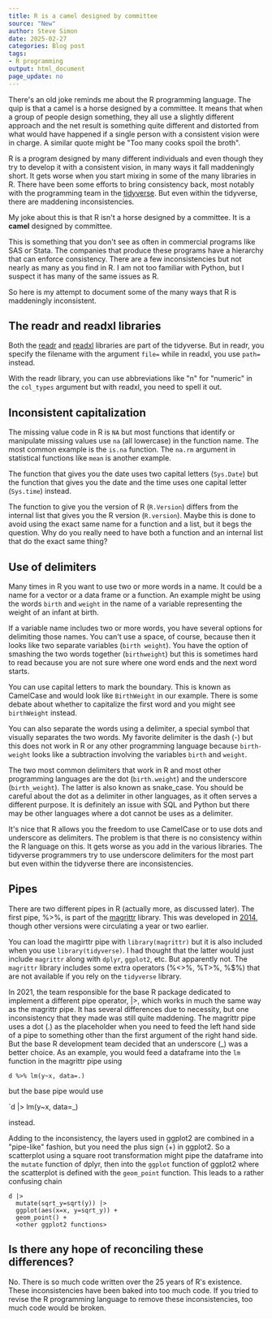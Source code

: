 ```yaml
---
title: R is a camel designed by committee
source: "New"
author: Steve Simon
date: 2025-02-27
categories: Blog post
tags:
- R programming
output: html_document
page_update: no
---
```


There's an old joke reminds me about the R programming language. The quip is that a camel is a horse designed by a committee. It means that when a group of people design something, they all use a slightly different approach and the net result is something quite different and distorted from what would have happened if a single person with a consistent vision were in charge. A similar quote might be "Too many cooks spoil the broth".

<!---more--->

R is a program designed by many different individuals and even though they try to develop it with a consistent vision, in many ways it fall maddeningly short. It gets worse when you start mixing in some of the many libraries in R. There have been some efforts to bring consistency back, most notably with the programming team in the [tidyverse][ref01]. But even within the tidyverse, there are maddening inconsistencies.

[ref01]: https://www.tidyverse.org/

My joke about this is that R isn't a horse designed by a committee. It is a **camel** designed by committee.

This is something that you don't see as often in commercial programs like SAS or Stata. The companies that produce these programs have a hierarchy that can enforce consistency. There are a few inconsistencies but not nearly as many as you find in R. I am not too familiar with Python, but I suspect it has many of the same issues as R.

So here is my attempt to document some of the many ways that R is maddeningly inconsistent.

## The readr and readxl libraries

Both the [readr][ref02] and [readxl][ref03] libraries are part of the tidyverse. But in readr, you specify the filename with the argument `file=` while in readxl, you use `path=` instead. 

[ref02]: https://readr.tidyverse.org/
[ref03]: https://readxl.tidyverse.org/

With the readr library, you can use abbreviations like "n" for "numeric" in the `col_types` argument but with readxl, you need to spell it out.

## Inconsistent capitalization

The missing value code in R is `NA` but most functions that identify or manipulate missing values use `na` (all lowercase) in the function name. The most common example is the `is.na` function. The `na.rm` argument in statistical functions like `mean` is another example.

The function that gives you the date uses two capital letters (`Sys.Date`) but the function that gives you the date and the time uses one capital letter (`Sys.time`) instead.

The function to give you the version of R (`R.Version`) differs from the internal list that gives you the R version (`R.version`). Maybe this is done to avoid using the exact same name for a function and a list, but it begs the question. Why do you really need to have both a function and an internal list that do the exact same thing?

## Use of delimiters

Many times in R you want to use two or more words in a name. It could be a name for a vector or a data frame or a function. An example might be using the words `birth` and  `weight` in the name of a variable representing the weight of an infant at birth.

If a variable name includes two or more words, you have several options for delimiting those names. You can't use a space, of course, because then it looks like two separate variables (`birth weight`). You have the option of smashing the two words together (`birthweight`) but this is sometimes hard to read because you are not sure where one word ends and the next word starts.

You can use capital letters to mark the boundary. This is known as CamelCase and would look like `BirthWeight` in our example. There is some debate about whether to capitalize the first word and you might see `birthWeight` instead.

You can also separate the words using a delimiter, a special symbol that visually separates the two words. My favorite delimiter is the dash (-) but this does not work in R or any other programming language because `birth-weight` looks like a subtraction involving the variables `birth` and `weight`.

The two most common delimiters that work in R and most other programming languages are the dot (`birth.weight`) and the underscore (`birth_weight`). The latter is also known as snake_case. You should be careful about the dot as a delimiter in other languages, as it often serves a different purpose. It is definitely an issue with SQL and Python but there may be other languages where a dot cannot be uses as a delimiter.

It's nice that R allows you the freedom to use CamelCase or to use dots and underscore as delimiters. The problem is that there is no consistency within the R language on this. It gets worse as you add in the various libraries. The tidyverse programmers try to use underscore delimiters for the most part but even within the tidyverse there are inconsistencies.

## Pipes

There are two different pipes in R (actually more, as discussed later). The first pipe, %>%, is part of the [magrittr][ref04] library. This was developed in [2014][ref05], though other versions were circulating a year or two earlier.

[ref04]: https://magrittr.tidyverse.org/
[ref05]: http://adolfoalvarez.cl/blog/2021-09-16-plumbers-chains-and-famous-painters-the-history-of-the-pipe-operator-in-r/

You can load the magirttr pipe with `library(magrittr)` but it is also included when you use `library(tidyverse)`. I had thought that the latter would just include `magrittr` along with `dplyr`, `ggplot2`, etc. But apparently not. The `magrittr` library includes some extra operators (%<>%, %T>%, %$%) that are not available if you rely on the `tidyverse` library.

In 2021, the team responsible for the base R package dedicated to implement a different pipe operator, |>, which works in much the same way as the magrittr pipe. It has several differences due to necessity, but one inconsistency that they made was still quite maddening. The magrittr pipe uses a dot (.) as the placeholder when you need to feed the left hand side of a pipe to something other than the first argument of the right hand side. But the base R development team decided that an underscore (_) was a better choice. As an example, you would feed a dataframe into the `lm` function in the magrittr pipe using

`d %>% lm(y~x, data=.)`

but the base pipe would use

`d |> lm(y~x, data=_)

instead.

Adding to the inconsistency, the layers used in ggplot2 are combined in a "pipe-like" fashion, but you need the plus sign (+) in ggplot2. So a scatterplot using a square root transformation might pipe the dataframe into the `mutate` function of dplyr, then into the `ggplot` function of ggplot2 where the scatterplot is defined with the `geom_point` function. This leads to a rather confusing chain

```{}
d |>
  mutate(sqrt_y=sqrt(y)) |>
  ggplot(aes(x=x, y=sqrt_y)) +
  geom_point() +
  <other ggplot2 functions>
```

## Is there any hope of reconciling these differences?

No. There is so much code written over the 25 years of R's existence. These inconsistencies have been baked into too much code. If you tried to revise the R programming language to remove these inconsistencies, too much code would be broken.